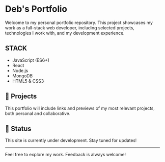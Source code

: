 # Deb's Portfolio
Welcome to my personal portfolio repository. This project showcases my work as a full-stack web developer, including selected projects, technologies I work with, and my development experience.

## STACK
- JavaScript (ES6+)
- React
- Node.js
- MongoDB
- HTML5 & CSS3

## 🚀 Projects
This portfolio will include links and previews of my most relevant projects, both personal and collaborative.

## 📌 Status
This site is currently under development. Stay tuned for updates!

---

Feel free to explore my work. Feedback is always welcome!
